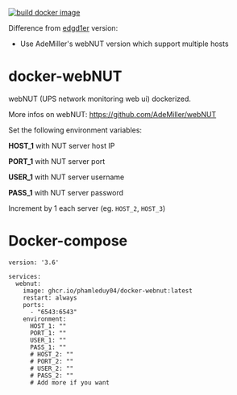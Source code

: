 [![build docker image](https://github.com/phamleduy04/docker-webnut/actions/workflows/build.yml/badge.svg)](https://github.com/phamleduy04/docker-webnut/actions/workflows/build.yml)


Difference from [edgd1er](https://github.com/edgd1er/docker-webnut) version:
- Use AdeMiller's webNUT version which support multiple hosts

# docker-webNUT

webNUT (UPS network monitoring web ui) dockerized.

More infos on webNUT: https://github.com/AdeMiller/webNUT

Set the following environment variables:

**HOST_1**    with NUT server host IP 

**PORT_1**	  with NUT server port

**USER_1**    with NUT server username

**PASS_1**     with NUT server  password

Increment by 1 each server (eg. `HOST_2`, `HOST_3`)


# Docker-compose

```
version: '3.6'

services:
  webnut:
    image: ghcr.io/phamleduy04/docker-webnut:latest
    restart: always
    ports:
      - "6543:6543"
    environment:
      HOST_1: ""
      PORT_1: ""
      USER_1: ""
      PASS_1: ""
      # HOST_2: ""
      # PORT_2: ""
      # USER_2: ""
      # PASS_2: ""
      # Add more if you want
```